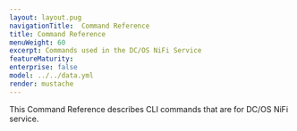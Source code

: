 ```yaml
---
layout: layout.pug
navigationTitle:  Command Reference
title: Command Reference
menuWeight: 60
excerpt: Commands used in the DC/OS NiFi Service
featureMaturity:
enterprise: false
model: ../../data.yml
render: mustache
---
```


This Command Reference describes CLI commands that are for DC/OS NiFi service.
